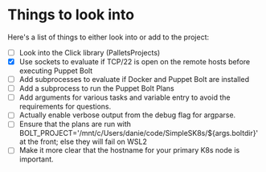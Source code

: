 # Things to look into

Here's a list of things to either look into or add to the project:

- [ ] Look into the Click library (PalletsProjects)
- [x] Use sockets to evaluate if TCP/22 is open on the remote hosts before executing Puppet Bolt
- [ ] Add subprocesses to evaluate if Docker and Puppet Bolt are installed
- [ ] Add a subprocess to run the Puppet Bolt Plans
- [ ] Add arguments for various tasks and variable entry to avoid the requirements for questions.
- [ ] Actually enable verbose output from the debug flag for argparse.
- [ ] Ensure that the plans are run with BOLT_PROJECT='/mnt/c/Users/danie/code/SimpleSK8s/${args.boltdir}' at the front; else they will fail on WSL2
- [ ] Make it more clear that the hostname for your primary K8s node is important.
